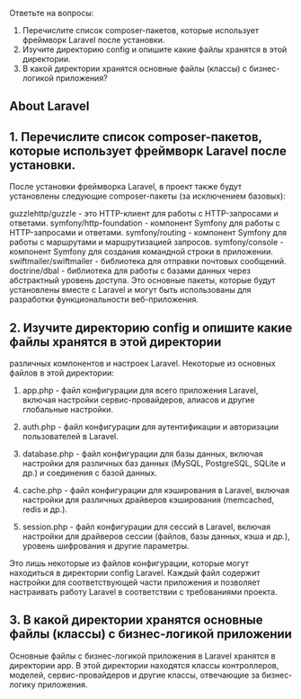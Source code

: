 Ответьте на вопросы:
1. Перечислите список composer-пакетов, которые использует фреймворк Laravel после установки.
2. Изучите директорию config и опишите какие файлы хранятся в этой директории.
3. В какой директории хранятся основные файлы (классы) с бизнес-логикой приложения?
## About Laravel


## 1. Перечислите список composer-пакетов, которые использует фреймворк Laravel после установки.

После установки фреймворка Laravel, в проект также будут установлены следующие composer-пакеты (за исключением базовых):

guzzlehttp/guzzle - это HTTP-клиент для работы с HTTP-запросами и ответами.
symfony/http-foundation - компонент Symfony для работы с HTTP-запросами и ответами.
symfony/routing - компонент Symfony для работы с маршрутами и маршрутизацией запросов.
symfony/console - компонент Symfony для создания командной строки в приложении.
swiftmailer/swiftmailer - библиотека для отправки почтовых сообщений.
doctrine/dbal - библиотека для работы с базами данных через абстрактный уровень доступа.
Это основные пакеты, которые будут установлены вместе с Laravel и могут быть использованы для разработки функциональности веб-приложения.
## 2. Изучите директорию config и опишите какие файлы хранятся в этой директории

различных компонентов и настроек Laravel. Некоторые из основных файлов в этой директории:

1. app.php - файл конфигурации для всего приложения Laravel, включая настройки сервис-провайдеров, алиасов и другие глобальные настройки.

2. auth.php - файл конфигурации для аутентификации и авторизации пользователей в Laravel.

3. database.php - файл конфигурации для базы данных, включая настройки для различных баз данных (MySQL, PostgreSQL, SQLite и др.) и соединения с базой данных.

4. cache.php - файл конфигурации для кэширования в Laravel, включая настройки для различных драйверов кэширования (memcached, redis и др.).

5. session.php - файл конфигурации для сессий в Laravel, включая настройки для драйверов сессии (файлов, базы данных, кэша и др.), уровень шифрования и другие параметры.

Это лишь некоторые из файлов конфигурации, которые могут находиться в директории config Laravel. Каждый файл содержит настройки для соответствующей части приложения и позволяет настраивать работу Laravel в соответствии с требованиями проекта.

## 3. В какой директории хранятся основные файлы (классы) с бизнес-логикой приложении
Основные файлы с бизнес-логикой приложения в Laravel хранятся в директории app. В этой директории находятся классы контроллеров, моделей, сервис-провайдеров и другие классы, отвечающие за бизнес-логику приложения.


